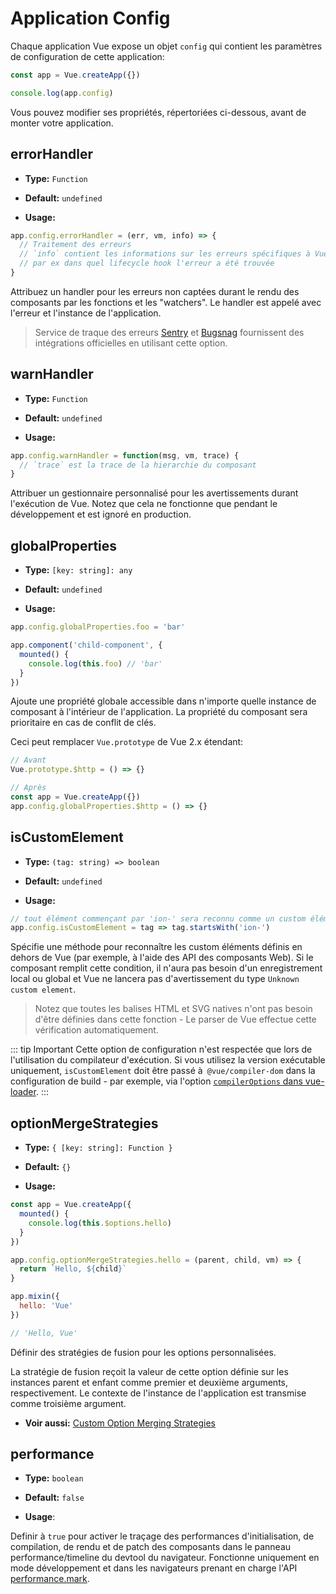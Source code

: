 # Application Config

Chaque application Vue expose un objet `config` qui contient les paramètres de configuration de cette application:

```js
const app = Vue.createApp({})

console.log(app.config)
```

Vous pouvez modifier ses propriétés, répertoriées ci-dessous, avant de monter votre application.

## errorHandler

- **Type:** `Function`

- **Default:** `undefined`

- **Usage:**

```js
app.config.errorHandler = (err, vm, info) => {
  // Traitement des erreurs
  // `info` contient les informations sur les erreurs spécifiques à Vue, 
  // par ex dans quel lifecycle hook l'erreur a été trouvée
}
```

Attribuez un handler pour les erreurs non captées durant le rendu des composants par les fonctions et les "watchers". Le handler est appelé avec l'erreur et l'instance de l'application.

> Service de traque des erreurs [Sentry](https://sentry.io/for/vue/) et [Bugsnag](https://docs.bugsnag.com/platforms/browsers/vue/) fournissent des intégrations officielles en utilisant cette option.

## warnHandler

- **Type:** `Function`

- **Default:** `undefined`

- **Usage:**

```js
app.config.warnHandler = function(msg, vm, trace) {
  // `trace` est la trace de la hierarchie du composant
}
```

Attribuer un gestionnaire personnalisé pour les avertissements durant l'exécution de Vue. Notez que cela ne fonctionne que pendant le développement et est ignoré en production.

## globalProperties

- **Type:** `[key: string]: any`

- **Default:** `undefined`

- **Usage:**

```js
app.config.globalProperties.foo = 'bar'

app.component('child-component', {
  mounted() {
    console.log(this.foo) // 'bar'
  }
})
```

Ajoute une propriété globale accessible dans n'importe quelle instance de composant à l'intérieur de l'application. La propriété du composant sera prioritaire en cas de conflit de clés.

Ceci peut remplacer `Vue.prototype` de Vue 2.x  étendant:

```js
// Avant
Vue.prototype.$http = () => {}

// Après
const app = Vue.createApp({})
app.config.globalProperties.$http = () => {}
```

## isCustomElement

- **Type:** `(tag: string) => boolean`

- **Default:** `undefined`

- **Usage:**

```js
// tout élément commençant par 'ion-' sera reconnu comme un custom élément
app.config.isCustomElement = tag => tag.startsWith('ion-')
```
Spécifie une méthode pour reconnaître les custom éléments définis en dehors de Vue (par exemple, à l'aide des API des composants Web). Si le composant remplit cette condition, il n'aura pas besoin d'un enregistrement local ou global et Vue ne lancera pas d'avertissement du type `Unknown custom element`.

> Notez que toutes les balises HTML et SVG natives n'ont pas besoin d'être définies dans cette fonction - Le parser de Vue effectue cette vérification automatiquement.


::: tip Important
Cette option de configuration n'est respectée que lors de l'utilisation du compilateur d'exécution. Si vous utilisez la version exécutable uniquement, `isCustomElement` doit être passé à` @vue/compiler-dom` dans la configuration de build - par exemple, via l'option [`compilerOptions` dans vue-loader](https://vue-loader.vuejs.org/options.html#compileroptions).
:::

## optionMergeStrategies

- **Type:** `{ [key: string]: Function }`

- **Default:** `{}`

- **Usage:**

```js
const app = Vue.createApp({
  mounted() {
    console.log(this.$options.hello)
  }
})

app.config.optionMergeStrategies.hello = (parent, child, vm) => {
  return `Hello, ${child}`
}

app.mixin({
  hello: 'Vue'
})

// 'Hello, Vue'
```

Définir des stratégies de fusion pour les options personnalisées.

La stratégie de fusion reçoit la valeur de cette option définie sur les instances parent et enfant comme premier et deuxième arguments, respectivement. Le contexte de l'instance de l'application est transmise comme troisième argument.


- **Voir aussi:** [Custom Option Merging Strategies](../guide/mixins.html#custom-option-merge-strategies)

## performance

- **Type:** `boolean`

- **Default:** `false`

- **Usage**:

Definir à `true` pour activer le traçage des performances d'initialisation, de compilation, de rendu et de patch des composants dans le panneau performance/timeline du devtool du navigateur. Fonctionne uniquement en mode développement et dans les navigateurs prenant en charge l'API [performance.mark](https://developer.mozilla.org/en-US/docs/Web/API/Performance/mark).
